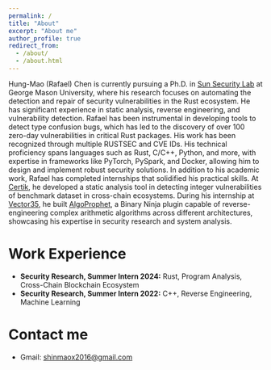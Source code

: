 ```yaml
---
permalink: /
title: "About"
excerpt: "About me"
author_profile: true
redirect_from: 
  - /about/
  - /about.html
---
```


Hung-Mao (Rafael) Chen is currently pursuing a Ph.D. in [Sun Security Lab](https://sunlab-gmu.github.io/) at George Mason University, where his research focuses on automating the detection and repair of security vulnerabilities in the Rust ecosystem. He has significant experience in static analysis, reverse engineering, and vulnerability detection. Rafael has been instrumental in developing tools to detect type confusion bugs, which has led to the discovery of over 100 zero-day vulnerabilities in critical Rust packages. His work has been recognized through multiple RUSTSEC and CVE IDs. His technical proficiency spans languages such as Rust, C/C++, Python, and more, with expertise in frameworks like PyTorch, PySpark, and Docker, allowing him to design and implement robust security solutions. In addition to his academic work, Rafael has completed internships that solidified his practical skills. At [Certik](https://www.certik.com/), he developed a static analysis tool in detecting integer vulnerabilities of benchmark dataset in cross-chain ecosystems. During his internship at [Vector35](https://vector35.com/), he built [AlgoProphet](https://github.com/Vector35/AlgoProphet), a Binary Ninja plugin capable of reverse-engineering complex arithmetic algorithms across different architectures, showcasing his expertise in security research and system analysis.

Work Experience
======
* **Security Research, Summer Intern 2024:** Rust, Program Analysis, Cross-Chain Blockchain Ecosystem
* **Security Research, Summer Intern 2022:** C++, Reverse Engineering, Machine Learning


Contact me
======
* Gmail: [shinmaox2016@gmail.com](mailto:shinmaox2016@gmail.com)